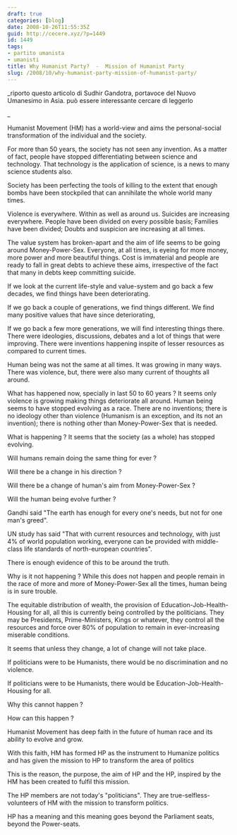 ```yaml
---
draft: true
categories: [blog]
date: 2008-10-26T11:55:35Z
guid: http://cecere.xyz/?p=1449
id: 1449
tags:
- partito umanista
- umanisti
title: Why Humanist Party?  -  Mission of Humanist Party
slug: /2008/10/why-humanist-party-mission-of-humanist-party/
---
```


_riporto questo articolo di Sudhir Gandotra, portavoce del Nuovo Umanesimo in Asia. può essere interessante cercare di leggerlo
  
_ 

Humanist Movement (HM) has a world-view and aims the personal-social transformation of the individual and the society.

For more than 50 years, the society has not seen any invention. As a matter of fact, people have stopped differentiating between science and technology. That technology is the application of science, is a news to many science students also.

Society has been perfecting the tools of killing to the extent that enough bombs have been stockpiled that can annihilate the whole world many times.
  
Violence is everywhere. Within as well as around us. Suicides are increasing everywhere. People have been divided on every possible basis; Families have been divided; Doubts and suspicion are increasing at all times.

The value system has broken-apart and the aim of life seems to be going around Money-Power-Sex. Everyone, at all times, is eyeing for more money, more power and more beautiful things. Cost is immaterial and people are ready to fall in great debts to achieve these aims, irrespective of the fact that many in debts keep committing suicide.

If we look at the current life-style and value-system and go back a few decades, we find things have been deteriorating.
  
If we go back a couple of generations, we find things different. We find many positive values that have since deteriorating,
  
If we go back a few more generations, we will find interesting things there. There were ideologies, discussions, debates and a lot of things that were improving. There were inventions happening inspite of lesser resources as compared to current times.

Human being was not the same at all times. It was growing in many ways. There was violence, but, there were also many current of thoughts all around.

What has happened now, specially in last 50 to 60 years ? It seems only violence is growing making things deteriorate all around. Human being seems to have stopped evolving as a race. There are no inventions; there is no ideology other than violence (Humanism is an exception, and its not an invention); there is nothing other than Money-Power-Sex that is needed.

What is happening ? It seems that the society (as a whole) has stopped evolving. 
  
Will humans remain doing the same thing for ever ?
  
Will there be a change in his direction ?
  
Will there be a change of human's aim from Money-Power-Sex ?
  
Will the human being evolve further ?

Gandhi said "The earth has enough for every one's needs, but not for one man's greed".
  
UN study has said "That with current resources and technology, with just 4% of world population working, everyone can be provided with middle-class life standards of north-european countries".
  
There is enough evidence of this to be around the truth. 
  
Why is it not happening ? While this does not happen and people remain in the race of more and more of Money-Power-Sex all the times, human being is in sure trouble.

The equitable distribution of wealth, the provision of Education-Job-Health-Housing for all, all this is currently being controlled by the politicians. They may be Presidents, Prime-Ministers, Kings or whatever, they control all the resources and force over 80% of population to remain in ever-increasing miserable conditions.
  
It seems that unless they change, a lot of change will not take place.

If politicians were to be Humanists, there would be no discrimination and no violence.
  
If politicians were to be Humanists, there would be Education-Job-Health-Housing for all.

Why this cannot happen ? 
  
How can this happen ?

Humanist Movement has deep faith in the future of human race and its ability to evolve and grow.
  
With this faith, HM has formed HP as the instrument to Humanize politics and has given the mission to HP to transform the area of politics

This is the reason, the purpose, the aim of HP and the HP, inspired by the HM has been created to fulfil this mission.

The HP members are not today's "politicians". They are true-selfless-volunteers of HM with the mission to transform politics.

HP has a meaning and this meaning goes beyond the Parliament seats, beyond the Power-seats.